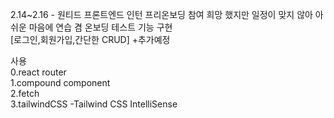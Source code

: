 2.14~2.16 - 원티드 프론트엔드 인턴 프리온보딩 참여 희망 했지만 일정이 맞지 않아 아쉬운 마음에 연습 겸 온보딩 테스트 기능 구현 
<br/>[로그인,회원가입,간단한 CRUD] +추가예정

사용
<br/>0.react router
<br/>1.compound component
<br/>2.fetch
<br/>3.tailwindCSS -Tailwind CSS IntelliSense
